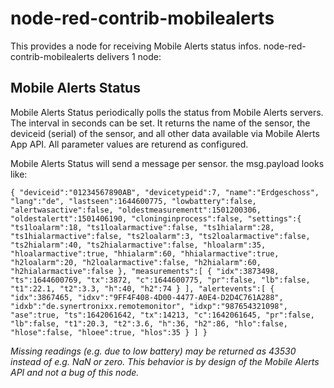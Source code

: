 # node-red-contrib-mobilealerts 

This provides a node for receiving Mobile Alerts status infos. node-red-contrib-mobilealerts delivers 1 node:

## Mobile Alerts Status
Mobile Alerts Status periodically polls the status from Mobile Alerts servers. The interval in seconds can be set. It returns the name of the sensor, the deviceid (serial) of the sensor, and all other data available via Mobile Alerts App API. All parameter values are returend as configured.

Mobile Alerts Status will send a message per sensor. the msg.payload looks like:


`{
	"deviceid":"01234567890AB",
	"devicetypeid":7,
	"name":"Erdgeschoss",
	"lang":"de",
	"lastseen":1644600775,
	"lowbattery":false,
	"alertwasactive":false,
	"oldestmeasurementt":1501200306,
	"oldestalertt":1501406190,
	"cloninginprocess":false,
	"settings":{
		"ts1loalarm":18,
		"ts1loalarmactive":false,
		"ts1hialarm":28,
		"ts1hialarmactive":false,
		"ts2loalarm":3,
		"ts2loalarmactive":false,
		"ts2hialarm":40,
		"ts2hialarmactive":false,
		"hloalarm":35,
		"hloalarmactive":true,
		"hhialarm":60,
		"hhialarmactive":true,
		"h2loalarm":20,
		"h2loalarmactive":false,
		"h2hialarm":60,
		"h2hialarmactive":false
	},
	"measurements":[
		{
			"idx":3873498,
			"ts":1644600769,
			"tx":3872,
			"c":1644600775,
			"pr":false,
			"lb":false,
			"t1":22.1,
			"t2":3.3,
			"h":40,
			"h2":74
		}
	],
	"alertevents":[
		{
			"idx":3867465,
			"idxv":"9FF4F408-4D00-4477-A0E4-D2D4C761A288",
			"idxb":"de.synertronixx.remotemonitor",
			"idxp":"987654321098",
			"ase":true,
			"ts":1642061642,
			"tx":14213,
			"c":1642061645,
			"pr":false,
			"lb":false,
			"t1":20.3,
			"t2":3.6,
			"h":36,
			"h2":86,
			"hlo":false,
			"hlose":false,
			"hloee":true,
			"hlos":35
		}
	]
}`

_Missing readings (e.g. due to low battery) may be returned as 43530 instead of e.g. NaN or zero. This behavior is by design of the Mobile Alerts API and not a bug of this node._

